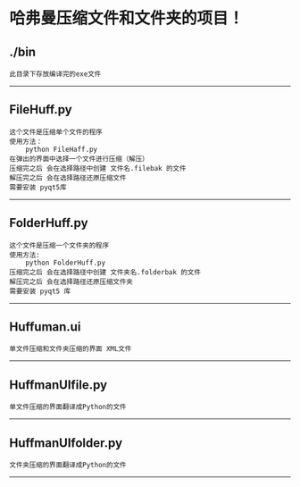 # 哈弗曼压缩文件和文件夹的项目！
## ./bin
    此目录下存放编译完的exe文件
***
## FileHuff.py
    这个文件是压缩单个文件的程序
    使用方法：
        python FileHaff.py 
    在弹出的界面中选择一个文件进行压缩（解压）
    压缩完之后 会在选择路径中创建 文件名.filebak 的文件
    解压完之后 会在选择路径还原压缩文件
	需要安装 pyqt5库
***
## FolderHuff.py
    这个文件是压缩一个文件夹的程序
    使用方法:
        python FolderHuff.py
    压缩完之后 会在选择路径中创建 文件夹名.folderbak 的文件
    解压完之后 会在选择路径还原压缩文件夹
    需要安装 pyqt5 库
***
## Huffuman.ui  
    单文件压缩和文件夹压缩的界面 XML文件
***
## HuffmanUIfile.py 
    单文件压缩的界面翻译成Python的文件
***
## HuffmanUIfolder.py 
    文件夹压缩的界面翻译成Python的文件
***
